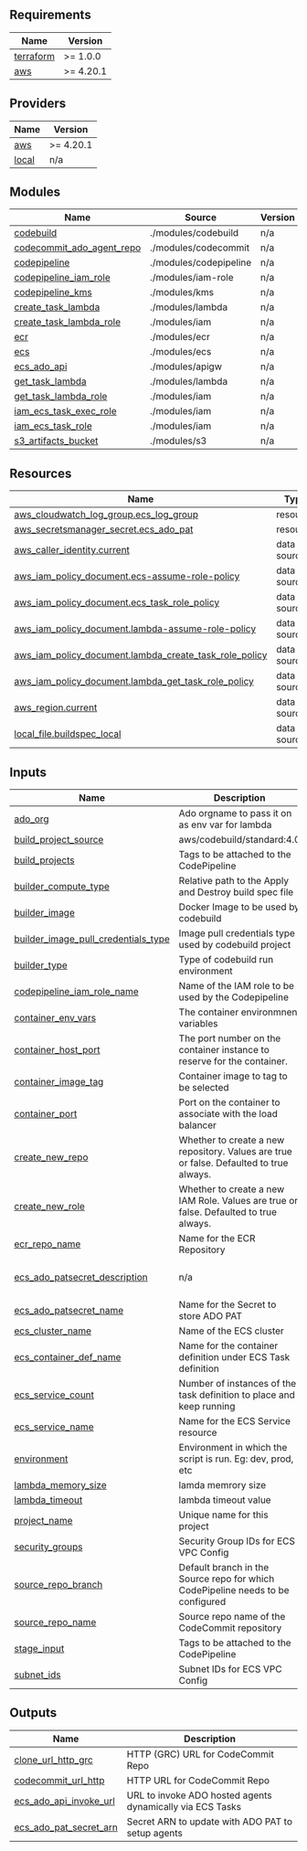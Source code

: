 ## Requirements

| Name | Version |
|------|---------|
| <a name="requirement_terraform"></a> [terraform](#requirement\_terraform) | >= 1.0.0 |
| <a name="requirement_aws"></a> [aws](#requirement\_aws) | >= 4.20.1 |

## Providers

| Name | Version |
|------|---------|
| <a name="provider_aws"></a> [aws](#provider\_aws) | >= 4.20.1 |
| <a name="provider_local"></a> [local](#provider\_local) | n/a |

## Modules

| Name | Source | Version |
|------|--------|---------|
| <a name="module_codebuild"></a> [codebuild](#module\_codebuild) | ./modules/codebuild | n/a |
| <a name="module_codecommit_ado_agent_repo"></a> [codecommit\_ado\_agent\_repo](#module\_codecommit\_ado\_agent\_repo) | ./modules/codecommit | n/a |
| <a name="module_codepipeline"></a> [codepipeline](#module\_codepipeline) | ./modules/codepipeline | n/a |
| <a name="module_codepipeline_iam_role"></a> [codepipeline\_iam\_role](#module\_codepipeline\_iam\_role) | ./modules/iam-role | n/a |
| <a name="module_codepipeline_kms"></a> [codepipeline\_kms](#module\_codepipeline\_kms) | ./modules/kms | n/a |
| <a name="module_create_task_lambda"></a> [create\_task\_lambda](#module\_create\_task\_lambda) | ./modules/lambda | n/a |
| <a name="module_create_task_lambda_role"></a> [create\_task\_lambda\_role](#module\_create\_task\_lambda\_role) | ./modules/iam | n/a |
| <a name="module_ecr"></a> [ecr](#module\_ecr) | ./modules/ecr | n/a |
| <a name="module_ecs"></a> [ecs](#module\_ecs) | ./modules/ecs | n/a |
| <a name="module_ecs_ado_api"></a> [ecs\_ado\_api](#module\_ecs\_ado\_api) | ./modules/apigw | n/a |
| <a name="module_get_task_lambda"></a> [get\_task\_lambda](#module\_get\_task\_lambda) | ./modules/lambda | n/a |
| <a name="module_get_task_lambda_role"></a> [get\_task\_lambda\_role](#module\_get\_task\_lambda\_role) | ./modules/iam | n/a |
| <a name="module_iam_ecs_task_exec_role"></a> [iam\_ecs\_task\_exec\_role](#module\_iam\_ecs\_task\_exec\_role) | ./modules/iam | n/a |
| <a name="module_iam_ecs_task_role"></a> [iam\_ecs\_task\_role](#module\_iam\_ecs\_task\_role) | ./modules/iam | n/a |
| <a name="module_s3_artifacts_bucket"></a> [s3\_artifacts\_bucket](#module\_s3\_artifacts\_bucket) | ./modules/s3 | n/a |

## Resources

| Name | Type |
|------|------|
| [aws_cloudwatch_log_group.ecs_log_group](https://registry.terraform.io/providers/hashicorp/aws/latest/docs/resources/cloudwatch_log_group) | resource |
| [aws_secretsmanager_secret.ecs_ado_pat](https://registry.terraform.io/providers/hashicorp/aws/latest/docs/resources/secretsmanager_secret) | resource |
| [aws_caller_identity.current](https://registry.terraform.io/providers/hashicorp/aws/latest/docs/data-sources/caller_identity) | data source |
| [aws_iam_policy_document.ecs-assume-role-policy](https://registry.terraform.io/providers/hashicorp/aws/latest/docs/data-sources/iam_policy_document) | data source |
| [aws_iam_policy_document.ecs_task_role_policy](https://registry.terraform.io/providers/hashicorp/aws/latest/docs/data-sources/iam_policy_document) | data source |
| [aws_iam_policy_document.lambda-assume-role-policy](https://registry.terraform.io/providers/hashicorp/aws/latest/docs/data-sources/iam_policy_document) | data source |
| [aws_iam_policy_document.lambda_create_task_role_policy](https://registry.terraform.io/providers/hashicorp/aws/latest/docs/data-sources/iam_policy_document) | data source |
| [aws_iam_policy_document.lambda_get_task_role_policy](https://registry.terraform.io/providers/hashicorp/aws/latest/docs/data-sources/iam_policy_document) | data source |
| [aws_region.current](https://registry.terraform.io/providers/hashicorp/aws/latest/docs/data-sources/region) | data source |
| [local_file.buildspec_local](https://registry.terraform.io/providers/hashicorp/local/latest/docs/data-sources/file) | data source |

## Inputs

| Name | Description | Type | Default | Required |
|------|-------------|------|---------|:--------:|
| <a name="input_ado_org"></a> [ado\_org](#input\_ado\_org) | Ado orgname to pass it on as env var for lambda | `string` | n/a | yes |
| <a name="input_build_project_source"></a> [build\_project\_source](#input\_build\_project\_source) | aws/codebuild/standard:4.0 | `string` | `"CODEPIPELINE"` | no |
| <a name="input_build_projects"></a> [build\_projects](#input\_build\_projects) | Tags to be attached to the CodePipeline | `list(string)` | n/a | yes |
| <a name="input_builder_compute_type"></a> [builder\_compute\_type](#input\_builder\_compute\_type) | Relative path to the Apply and Destroy build spec file | `string` | `"BUILD_GENERAL1_SMALL"` | no |
| <a name="input_builder_image"></a> [builder\_image](#input\_builder\_image) | Docker Image to be used by codebuild | `string` | `"aws/codebuild/amazonlinux2-x86_64-standard:3.0"` | no |
| <a name="input_builder_image_pull_credentials_type"></a> [builder\_image\_pull\_credentials\_type](#input\_builder\_image\_pull\_credentials\_type) | Image pull credentials type used by codebuild project | `string` | `"CODEBUILD"` | no |
| <a name="input_builder_type"></a> [builder\_type](#input\_builder\_type) | Type of codebuild run environment | `string` | `"LINUX_CONTAINER"` | no |
| <a name="input_codepipeline_iam_role_name"></a> [codepipeline\_iam\_role\_name](#input\_codepipeline\_iam\_role\_name) | Name of the IAM role to be used by the Codepipeline | `string` | `"codepipeline-role"` | no |
| <a name="input_container_env_vars"></a> [container\_env\_vars](#input\_container\_env\_vars) | The container environmnent variables | `list(any)` | n/a | yes |
| <a name="input_container_host_port"></a> [container\_host\_port](#input\_container\_host\_port) | The port number on the container instance to reserve for the container. | `number` | n/a | yes |
| <a name="input_container_image_tag"></a> [container\_image\_tag](#input\_container\_image\_tag) | Container image to tag to be selected | `string` | n/a | yes |
| <a name="input_container_port"></a> [container\_port](#input\_container\_port) | Port on the container to associate with the load balancer | `number` | n/a | yes |
| <a name="input_create_new_repo"></a> [create\_new\_repo](#input\_create\_new\_repo) | Whether to create a new repository. Values are true or false. Defaulted to true always. | `bool` | `true` | no |
| <a name="input_create_new_role"></a> [create\_new\_role](#input\_create\_new\_role) | Whether to create a new IAM Role. Values are true or false. Defaulted to true always. | `bool` | `true` | no |
| <a name="input_ecr_repo_name"></a> [ecr\_repo\_name](#input\_ecr\_repo\_name) | Name for the ECR Repository | `string` | n/a | yes |
| <a name="input_ecs_ado_patsecret_description"></a> [ecs\_ado\_patsecret\_description](#input\_ecs\_ado\_patsecret\_description) | n/a | `string` | `"This secret is used at runtime by ECS Tasks to connect to ADO to setup agents"` | no |
| <a name="input_ecs_ado_patsecret_name"></a> [ecs\_ado\_patsecret\_name](#input\_ecs\_ado\_patsecret\_name) | Name for the Secret to store ADO PAT | `string` | n/a | yes |
| <a name="input_ecs_cluster_name"></a> [ecs\_cluster\_name](#input\_ecs\_cluster\_name) | Name of the ECS cluster | `string` | n/a | yes |
| <a name="input_ecs_container_def_name"></a> [ecs\_container\_def\_name](#input\_ecs\_container\_def\_name) | Name for the container definition under ECS Task definition | `string` | n/a | yes |
| <a name="input_ecs_service_count"></a> [ecs\_service\_count](#input\_ecs\_service\_count) | Number of instances of the task definition to place and keep running | `any` | n/a | yes |
| <a name="input_ecs_service_name"></a> [ecs\_service\_name](#input\_ecs\_service\_name) | Name for the ECS Service resource | `string` | n/a | yes |
| <a name="input_environment"></a> [environment](#input\_environment) | Environment in which the script is run. Eg: dev, prod, etc | `string` | n/a | yes |
| <a name="input_lambda_memory_size"></a> [lambda\_memory\_size](#input\_lambda\_memory\_size) | lamda memrory size | `any` | n/a | yes |
| <a name="input_lambda_timeout"></a> [lambda\_timeout](#input\_lambda\_timeout) | lambda timeout value | `any` | n/a | yes |
| <a name="input_project_name"></a> [project\_name](#input\_project\_name) | Unique name for this project | `string` | n/a | yes |
| <a name="input_security_groups"></a> [security\_groups](#input\_security\_groups) | Security Group IDs for ECS VPC Config | `string` | n/a | yes |
| <a name="input_source_repo_branch"></a> [source\_repo\_branch](#input\_source\_repo\_branch) | Default branch in the Source repo for which CodePipeline needs to be configured | `string` | n/a | yes |
| <a name="input_source_repo_name"></a> [source\_repo\_name](#input\_source\_repo\_name) | Source repo name of the CodeCommit repository | `string` | n/a | yes |
| <a name="input_stage_input"></a> [stage\_input](#input\_stage\_input) | Tags to be attached to the CodePipeline | `list(map(any))` | n/a | yes |
| <a name="input_subnet_ids"></a> [subnet\_ids](#input\_subnet\_ids) | Subnet IDs for ECS VPC Config | `string` | n/a | yes |

## Outputs

| Name | Description |
|------|-------------|
| <a name="output_clone_url_http_grc"></a> [clone\_url\_http\_grc](#output\_clone\_url\_http\_grc) | HTTP (GRC) URL for CodeCommit Repo |
| <a name="output_codecommit_url_http"></a> [codecommit\_url\_http](#output\_codecommit\_url\_http) | HTTP URL for CodeCommit Repo |
| <a name="output_ecs_ado_api_invoke_url"></a> [ecs\_ado\_api\_invoke\_url](#output\_ecs\_ado\_api\_invoke\_url) | URL to invoke ADO hosted agents dynamically via ECS Tasks |
| <a name="output_ecs_ado_pat_secret_arn"></a> [ecs\_ado\_pat\_secret\_arn](#output\_ecs\_ado\_pat\_secret\_arn) | Secret ARN to update with ADO PAT to setup agents |
